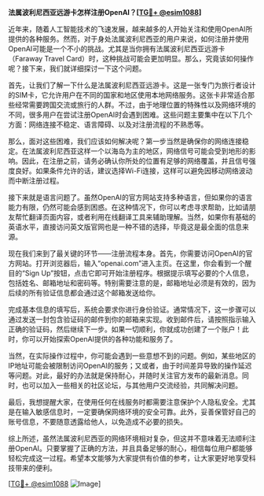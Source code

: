 **法属波利尼西亚远游卡怎样注册OpenAI？[[TG💪+ @esim1088](https://t.me/s/esim1088)]**

近年来，随着人工智能技术的飞速发展，越来越多的人开始关注和使用OpenAI所提供的各种服务。然而，对于身处法属波利尼西亚的用户来说，如何注册并使用OpenAI可能是一个不小的挑战。尤其是当你拥有法属波利尼西亚远游卡（Faraway Travel Card）时，这种挑战可能会更加明显。那么，究竟该如何操作呢？接下来，我们就详细探讨一下这个问题。

首先，让我们了解一下什么是法属波利尼西亚远游卡。这是一张专门为旅行者设计的SIM卡，它允许用户在不同的国家和地区使用本地网络服务。这张卡非常适合那些经常需要跨国交流或旅行的人群。不过，由于地理位置的特殊性以及网络环境的不同，很多用户在尝试注册OpenAI时会遇到困难。这些问题主要集中在以下几个方面：网络连接不稳定、语言障碍、以及对注册流程的不熟悉等。

那么，面对这些困难，我们应该如何解决呢？第一步当然是确保你的网络连接稳定。在法属波利尼西亚这样一个以海岛为主的地区，网络信号可能会受到地形的影响。因此，在注册之前，请务必确认你所处的位置有足够的网络覆盖，并且信号强度良好。如果条件允许的话，建议选择Wi-Fi连接，这样可以避免因移动网络波动而中断注册过程。

接下来就是语言问题了。虽然OpenAI的官方网站支持多种语言，但如果你的语言能力有限，仍然可能会感到困惑。在这种情况下，你可以考虑寻求帮助，比如请朋友帮忙翻译页面内容，或者利用在线翻译工具来辅助理解。当然，如果你有基础的英语水平，直接访问英文版官网也是一种不错的选择，毕竟这是最全面的信息来源。

现在我们来到了最关键的环节——注册流程本身。首先，你需要访问OpenAI的官方网站。打开浏览器后，输入“openai.com”进入主页。在这里，你会看到一个醒目的“Sign Up”按钮，点击它即可开始注册程序。根据提示填写必要的个人信息，包括姓名、邮箱地址和密码等。特别需要注意的是，邮箱地址必须是有效的，因为后续的所有验证信息都会通过这个邮箱发送给你。

完成基本信息的填写后，系统会要求你进行身份验证。通常情况下，这一步骤可以通过发送一封包含验证码的邮件到你的邮箱来实现。收到邮件后，请按照指示输入正确的验证码，然后继续下一步。如果一切顺利，你就成功创建了一个账户！此时，你可以开始探索OpenAI提供的各种功能和服务了。

当然，在实际操作过程中，你可能会遇到一些意想不到的问题。例如，某些地区的IP地址可能会被限制访问OpenAI的服务；又或者，由于时间差异导致的操作延迟等问题。对此，最好的办法就是保持耐心，并随时关注官方发布的最新消息。同时，也可以加入一些相关的社区论坛，与其他用户交流经验，共同解决问题。

最后，我想提醒大家，在使用任何在线服务时都需要注意保护个人隐私安全。尤其是在输入敏感信息时，一定要确保网络环境的安全可靠。此外，妥善保管好自己的账号信息，不要随意透露给他人，以免造成不必要的损失。

综上所述，虽然法属波利尼西亚的网络环境相对复杂，但这并不意味着无法顺利注册OpenAI。只要掌握了正确的方法，并且具备足够的耐心，相信每位用户都能够轻松完成这一过程。希望本文能够为大家提供有价值的参考，让大家更好地享受科技带来的便利。

[[TG💪+ @esim1088](https://t.me/s/esim1088) ![Image](https://i.postimg.cc/4NQfJmqS/Snipaste-2025-05-13-00-14-12.png)]